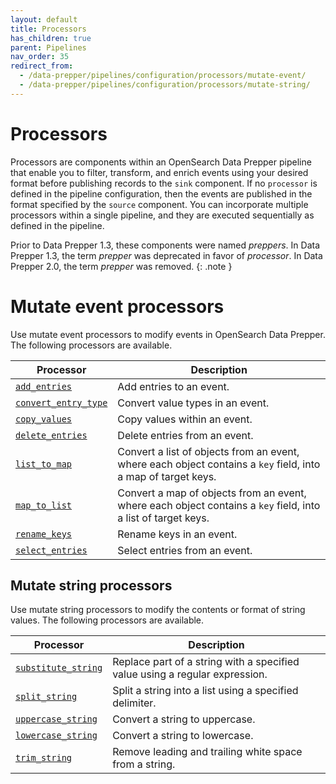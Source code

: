 ```yaml
---
layout: default
title: Processors
has_children: true
parent: Pipelines
nav_order: 35
redirect_from:
  - /data-prepper/pipelines/configuration/processors/mutate-event/
  - /data-prepper/pipelines/configuration/processors/mutate-string/
---
```


# Processors

Processors are components within an OpenSearch Data Prepper pipeline that enable you to filter, transform, and enrich events using your desired format before publishing records to the `sink` component. If no `processor` is defined in the pipeline configuration, then the events are published in the format specified by the `source` component. You can incorporate multiple processors within a single pipeline, and they are executed sequentially as defined in the pipeline.

Prior to Data Prepper 1.3, these components were named *preppers*. In Data Prepper 1.3, the term *prepper* was deprecated in favor of *processor*. In Data Prepper 2.0, the term *prepper* was removed.
{: .note }

# Mutate event processors

Use mutate event processors to modify events in OpenSearch Data Prepper. The following processors are available.

| Processor | Description |
|-----------|-------------|
| [`add_entries`]({{site.url}}{{site.baseurl}}/data-prepper/pipelines/configuration/processors/add-entries/) | Add entries to an event. |
| [`convert_entry_type`]({{site.url}}{{site.baseurl}}/data-prepper/pipelines/configuration/processors/convert-entry-type/) | Convert value types in an event. |
| [`copy_values`]({{site.url}}{{site.baseurl}}/data-prepper/pipelines/configuration/processors/copy-values/) | Copy values within an event. |
| [`delete_entries`]({{site.url}}{{site.baseurl}}/data-prepper/pipelines/configuration/processors/delete-entries/) | Delete entries from an event. |
| [`list_to_map`]({{site.url}}{{site.baseurl}}/data-prepper/pipelines/configuration/processors/list-to-map) | Convert a list of objects from an event, where each object contains a `key` field, into a map of target keys. |
| [`map_to_list`]({{site.url}}{{site.baseurl}}/data-prepper/pipelines/configuration/processors/map-to-list) | Convert a map of objects from an event, where each object contains a `key` field, into a list of target keys. |
| [`rename_keys`]({{site.url}}{{site.baseurl}}/data-prepper/pipelines/configuration/processors/rename-keys/) | Rename keys in an event. |
| [`select_entries`]({{site.url}}{{site.baseurl}}/data-prepper/pipelines/configuration/processors/select-entries/) | Select entries from an event. |

## Mutate string processors

Use mutate string processors to modify the contents or format of string values. The following processors are available.

| Processor | Description |
|-----------|-------------|
| [`substitute_string`]({{site.url}}{{site.baseurl}}/data-prepper/pipelines/configuration/processors/substitute-string/) | Replace part of a string with a specified value using a regular expression. |
| [`split_string`]({{site.url}}{{site.baseurl}}/data-prepper/pipelines/configuration/processors/split-string/) | Split a string into a list using a specified delimiter. |
| [`uppercase_string`]({{site.url}}{{site.baseurl}}/data-prepper/pipelines/configuration/processors/uppercase-string/) | Convert a string to uppercase. |
| [`lowercase_string`]({{site.url}}{{site.baseurl}}/data-prepper/pipelines/configuration/processors/lowercase-string/) | Convert a string to lowercase. |
| [`trim_string`]({{site.url}}{{site.baseurl}}/data-prepper/pipelines/configuration/processors/trim-string/) | Remove leading and trailing white space from a string. |

